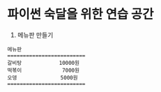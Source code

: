 파이썬 숙달을 위한 연습 공간
============
1. 메뉴판 만들기
```
메뉴판
=========================
갈비탕            10000원
떡볶이             7000원
오뎅              5000원
=========================
```
